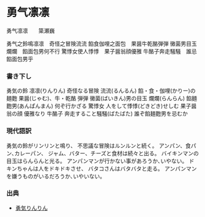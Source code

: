 # 勇气凛凛

勇气凛凛　　簗瀬巍

勇气之鈴鳴凛凛　奇怪之冒険流流
餡食伽哩之面包　果醤牛乾酪弾弾
黴菌男目玉爛爛　餡面包男何不行
驚悸女使人悸悸　果子醤翁顔優雅
牛酪子奔走騒騒　誰忌餡面包男乎


### 書き下し
勇気の鈴 凛凛(りんりん)
奇怪なる冒険 流流(るんるん)
餡・食・伽哩(かりー)の麺麭
果醤(じゃむ)、牛・乾酪 弾弾
黴菌(ばいきん)男の目玉 爛爛(らんらん)
餡麺麭男(あんぱんまん) 何ぞ行かざる
驚悸女 人をして悸悸(どきどき)せしむ
果子醤翁の顔 優雅なり
牛酪子 奔走すること騒騒(ばたばた)
誰ぞ餡麺麭男を忌むか


### 現代語訳
勇気の鈴がリンリンと鳴り、
不思議な冒険はルンルンと続く。
アンパン、食パン､カレーパン、
ジャム、バター、チーズと食材は続々と出る。
バイキンマンの目玉はらんらんと光る。
アンパンマンが行かない事があろうか､いやない。
ドキンちゃんは人をドキドキさせ、
バタコさんはバタバタと走る。
アンパンマンを嫌うものがいるだろうか､いやいない。

### 出典
  - [勇気りんりん](http://www.utamap.com/showkasi.php?surl=E02028)
